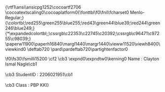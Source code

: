 {\rtf1\ansi\ansicpg1252\cocoartf2706
\cocoatextscaling0\cocoaplatform0{\fonttbl\f0\fnil\fcharset0 Menlo-Regular;}
{\colortbl;\red255\green255\blue255;\red43\green44\blue39;\red244\green246\blue249;}
{\*\expandedcolortbl;;\cssrgb\c22353\c22745\c20392;\cssrgb\c96471\c97255\c98039;}
\paperw11900\paperh16840\margl1440\margr1440\vieww11520\viewh8400\viewkind0
\deftab720
\pard\pardeftab720\partightenfactor0

\f0\fs30\fsmilli15200 \cf2 \cb3 \expnd0\expndtw0\kerning0
Name       : Clayton Ismal Nagle\cb1 \
\
\cb3 StudentID  : 2206021951\cb1 \
\
\cb3 Class      : PBP KKI}